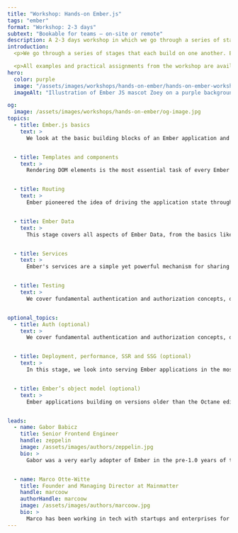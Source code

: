 ```yaml
---
title: "Workshop: Hands-on Ember.js"
tags: "ember"
format: "Workshop: 2-3 days"
subtext: "Bookable for teams – on-site or remote"
description: A 2-3 days workshop in which we go through a series of stages that each build on one another. Each topic is introduced via an in-depth presentation as well as a small, focussed demo application that illustrates the respective concept in practice.
introduction:
  <p>We go through a series of stages that each build on one another. Each topic is introduced via an in-depth presentation as well as a small, focussed demo application that illustrates the respective concept in practice. Over the course of the workshop we take participants through building a full Ember application step by step so each topic can be applied hands-on with the support of our tutors. Depending on each team's needs and previous experience, we will cover each topic in varying depth. We are also happy to customize workshops for the specific needs of a team and cover topics like performance, debugging, upgrading from older versions of Ember, or any topics particular to a team's application.</p>

  <p>All examples and practical assignments from the workshop are available publicly on GitHub.</p>
hero:
  color: purple
  image: "/assets/images/workshops/hands-on-ember/hands-on-ember-workshop-hero.jpg"
  imageAlt: "Illustration of Ember JS mascot Zoey on a purple background"

og:
  image: /assets/images/workshops/hands-on-ember/og-image.jpg
topics:
  - title: Ember.js basics
    text: >
      We look at the basic building blocks of an Ember application and how they play together. We also take a look at the CLI and development tooling like the Ember Inspector.


  - title: Templates and components
    text: >
      Rendering DOM elements is the most essential task of every Ember app. We dive deep into Handlebars, Ember's component model, tracked properties as well as actions and modifiers and more advanced topics like complex component architectures, component reusability concerns, and architectural approaches.


  - title: Routing
    text: >
      Ember pioneered the idea of driving the application state through the URL. In this stage, we explore Ember's routing, the template hierarchy, and advanced concepts like loading and error states.


  - title: Ember Data
    text: >
      This stage covers all aspects of Ember Data, from the basics like working with models and the store, to advanced topics like adapters and serializers, the json:api spec, and data loading patterns.


  - title: Services
    text: >
      Ember's services are a simple yet powerful mechanism for sharing state throughout the application as well as encapsulating specific functionality. We cover how services work and look at typical use cases and patterns.


  - title: Testing
    text: >
      We cover fundamental authentication and authorization concepts, discussing different mechanisms and related security aspects.


optional_topics:
  - title: Auth (optional)
    text: >
      We cover fundamental authentication and authorization concepts, discussing different mechanisms and related security aspects.


  - title: Deployment, performance, SSR and SSG (optional)
    text: >
      In this stage, we look into serving Ember applications in the most performant way. We cover topics like CDNs, caching and service workers, as well as server-side rendering and pre-rendering with FastBoot.


  - title: Ember’s object model (optional)
    text: >
      Ember applications building on versions older than the Octane edition are still using Ember's legacy object model with patterns like computed properties and mixins. In this stage, we cover those concepts in-depth as well as explore approaches for migrating to native classes.


leads:
  - name: Gabor Babicz
    title: Senior Frontend Engineer
    handle: zeppelin
    image: /assets/images/authors/zeppelin.jpg
    bio: >
      Gabor was a very early adopter of Ember in the pre-1.0 years of the framework and has since successfully completed numerous projects with it. He helps teams build applications and teaches best practices along the way.


  - name: Marco Otte-Witte
    title: Founder and Managing Director at Mainmatter
    handle: marcoow
    authorHandle: marcoow
    image: /assets/images/authors/marcoow.jpg
    bio: >
      Marco has been working in tech with startups and enterprises for 2 decades. He's helped companies bring relevant products to market in various industries – among them Blackberry, Generali and Experteer.
---
```


<!--break-->
